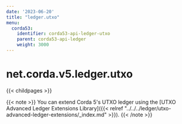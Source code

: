 ```yaml
---
date: '2023-06-20'
title: "ledger.utxo"
menu:
  corda53:
    identifier: corda53-api-ledger-utxo
    parent: corda53-api-ledger
    weight: 3000
---
```


# net.corda.v5.ledger.utxo

{{< childpages >}}

{{< note >}}
You can extend Corda 5's UTXO ledger using the [UTXO Advanced Ledger Extensions Library]({{< relref "../../../ledger/utxo-advanced-ledger-extensions/_index.md" >}}).
{{< /note >}}
